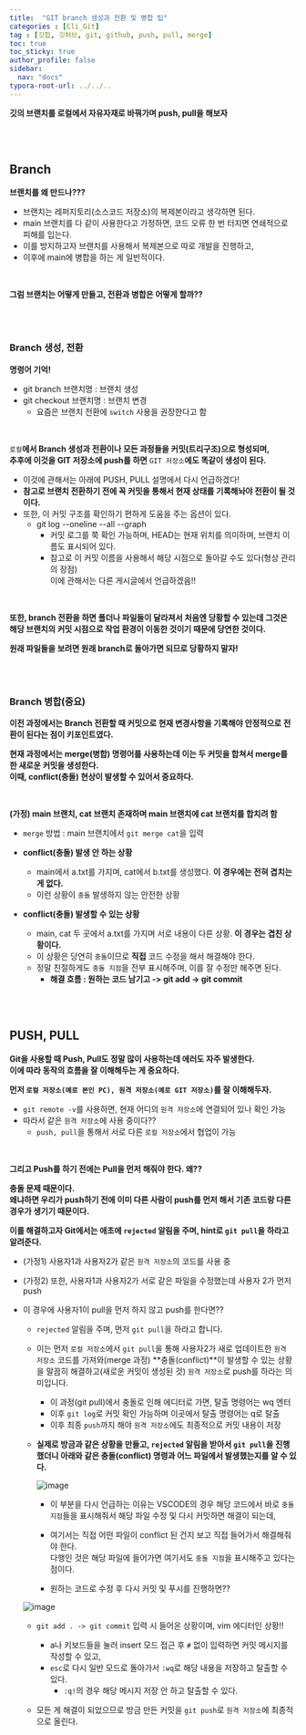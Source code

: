 ```yaml
---
title:  "GIT branch 생성과 전환 및 병합 팁"
categories : [Cli_Git]
tag : [깃헙, 깃허브, git, github, push, pull, merge]
toc: true
toc_sticky: true
author_profile: false
sidebar:
  nav: "docs"
typora-root-url: ../../..
---
```




**깃의 브랜치를 로컬에서 자유자재로 바꿔가며 push, pull을 해보자**

<br>

<br>

## Branch

**브랜치를 왜 만드나???**

* 브랜치는 레퍼지토리(소스코드 저장소)의 복제본이라고 생각하면 된다.
* main 브랜치를 다 같이 사용한다고 가정하면, 코드 오류 한 번 터지면 연쇄적으로 피해를 입는다.
* 이를 방지하고자 브랜치를 사용해서 복제본으로 따로 개발을 진행하고,
* 이후에 main에 병합을 하는 게 일반적이다.

<br>

**그럼 브랜치는 어떻게 만들고, 전환과 병합은 어떻게 할까??**

<br><br>

### Branch 생성, 전환

**명령어 기억!**

* git branch 브랜치명 : 브랜치 생성
* git checkout 브랜치명 : 브랜치 변경
  * 요즘은 브랜치 전환에 `switch` 사용을 권장한다고 함

<br>

`로컬`**에서 Branch 생성과 전환이나 모든 과정들을 커밋(트리구조)으로 형성되며,   
추후에 이것을 GIT 저장소에 push를 하면** `GIT 저장소`**에도 똑같이 생성이 된다.**

* 이것에 관해서는 아래에 PUSH, PULL 설명에서 다시 언급하겠다!
* **참고로 브랜치 전환하기 전에 꼭 커밋을 통해서 현재 상태를 기록해놔야 전환이 될 것이다.**
* 또한, 이 커밋 구조를 확인하기 편하게 도움을 주는 옵션이 있다.
  * git log --oneline --all --graph
    * 커밋 로그를 쭉 확인 가능하며, HEAD는 현재 위치를 의미하며, 브랜치 이름도 표시되어 있다.
    * 참고로 이 커밋 이름을 사용해서 해당 시점으로 돌아갈 수도 있다(형상 관리의 장점)  
      이에 관해서는 다른 게시글에서 언급하겠음!!

<br>

**또한, branch 전환을 하면 폴더나 파일들이 달라져서 처음엔 당황할 수 있는데 그것은 해당 브랜치의 커밋 시점으로 작업 환경이 이동한 것이기 때문에 당연한 것이다.**

**원래 파일들을 보려면 원래 branch로 돌아가면 되므로 당황하지 말자!**

<br><br>

### Branch 병합(중요)

**이전 과정에서는 Branch 전환할 때 커밋으로 현재 변경사항을 기록해야 안정적으로 전환이 된다는 점이 키포인트였다.**

**현재 과정에서는 merge(병합) 명령어를 사용하는데 이는 두 커밋을 합쳐서 merge를 한 새로운 커밋을 생성한다.**  
**이때, conflict(충돌) 현상이 발생할 수 있어서 중요하다.**

<br>

**(가정) main 브랜치, cat 브랜치 존재하며 main 브랜치에 cat 브랜치를 합치려 함**

* `merge` 방법 : main 브랜치에서 `git merge cat`을 입력

* **conflict(충돌) 발생 안 하는 상황**
  * main에서 a.txt를 가지며, cat에서 b.txt를 생성했다. **이 경우에는 전혀 겹치는 게 없다.**
  * 이런 상황이 `충돌` 발생하지 않는 안전한 상황
* **conflict(충돌) 발생할 수 있는 상황**
  * main, cat 두 곳에서 a.txt를 가지며 서로 내용이 다른 상황. **이 경우는 겹친 상황이다.**
  * 이 상황은 당연히 `충돌`이므로 **직접** 코드 수정을 해서 해결해야 한다.
  * 정말 친절하게도 `충돌 지점`을 전부 표시해주며, 이를 잘 수정만 해주면 된다.
    * **해결 흐름 : 원하는 코드 남기고 -> git add -> git commit**

<br>

<br>

## PUSH, PULL

**Git을 사용할 때 Push, Pull도 정말 많이 사용하는데 에러도 자주 발생한다.**  
**이에 따라 동작의 흐름을 잘 이해해두는 게 중요하다.**

**먼저 `로컬 저장소(예로 본인 PC), 원격 저장소(예로 GIT 저장소)`를 잘 이해해두자.**

* `git remote -v`를 사용하면, 현재 어디의 `원격 저장소`에 연결되어 있나 확인 가능
* 따라서 같은 `원격 저장소`에 사용 중이다??
  * `push, pull`을 통해서 서로 다른 `로컬 저장소`에서 협업이 가능

<br>

**그리고 Push를 하기 전에는 Pull을 먼저 해줘야 한다. 왜??**  

**충돌 문제 때문이다.   
왜냐하면 우리가 push하기 전에 이미 다른 사람이 push를 먼저 해서 기존 코드랑 다른 경우가 생기기 때문이다.**

**이를 해결하고자 Git에서는 애초에 `rejected` 알림을 주며, hint로 `git pull`을 하라고 알려준다.**

* (가정1) 사용자1과 사용자2가 같은 `원격 저장소`의 코드를 사용 중

* (가정2) 또한, 사용자1과 사용자2가 서로 같은 파일을 수정했는데 사용자 2가 먼저 push

* 이 경우에 사용자1이 pull을 먼저 하지 않고 push를 한다면??

  * `rejected` 알림을 주며, 먼저 `git pull`을 하라고 합니다.

  * 이는 먼저 `로컬 저장소`에서 `git pull`을 통해 사용자2가 새로 업데이트한 `원격 저장소` 코드를 가져와(merge 과정) **충돌(conflict)**이 발생할 수 있는 상황을 말끔히 해결하고(새로운 커밋이 생성된 것) `원격 저장소`로 push를 하라는 의미입니다.

    * 이 과정(git pull)에서 충돌로 인해 에디터로 가면, 탈출 명령어는 wq 엔터
    * 이후 `git log`로 커밋 확인 가능하며 이곳에서 탈출 명령어는 q로 탈출
    * 이후 최종 `push`까지 해야 `원격 저장소`에도 최종적으로 커밋 내용이 저장

  * **실제로 방금과 같은 상황을 만들고, `rejected` 알림을 받아서 `git pull`을 진행했더니 아래와 같은 충돌(conflict) 명령과 어느 파일에서 발생했는지를 알 수 있다.**

    ![image](https://github.com/BH946/spring-first-roadmap/assets/80165014/24f30358-6610-4245-945e-f202b9f71ae9) 

    * 이 부분을 다시 언급하는 이유는 VSCODE의 경우 해당 코드에서 바로 `충돌 지점`들을 표시해줘서 해당 파일 수정 및 다시 커밋하면 해결이 되는데,

    * 여기서는 직접 어떤 파일이 conflict 된 건지 보고 직접 들어가서 해결해줘야 한다.  
      다행인 것은 해당 파일에 들어가면 여기서도 `충돌 지점`을 표시해주고 있다는 점이다.

    * 원하는 코드로 수정 후 다시 커밋 및 푸시를 진행하면??
      
  
  ![image](https://github.com/BH946/spring-first-roadmap/assets/80165014/fc02915d-e91e-4a21-b949-2c378b3dd911) 
      
  * `git add . -> git commit` 입력 시 들어온 상황이며, vim 에디터인 상황!! 
      * a나 키보드들을 눌러 insert 모드 접근 후 `#` 없이 입력하면 커밋 메시지를 작성할 수 있고,
      * `esc`로 다시 일반 모드로 돌아가서 `:wq`로 해당 내용을 저장하고 탈출할 수 있다.
        * `:q!`의 경우 해당 메시지 저장 안 하고 탈출할 수 있다.
      
  * 모든 게 해결이 되었으므로 방금 만든 커밋을 `git push`로 `원격 저장소`에 최종적으로 올린다.

<br>

